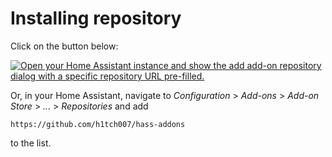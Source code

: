 # Installing repository

Click on the button below:

[![Open your Home Assistant instance and show the add add-on repository dialog with a specific repository URL pre-filled.](https://my.home-assistant.io/badges/supervisor_add_addon_repository.svg)](https://my.home-assistant.io/redirect/supervisor_add_addon_repository/?repository_url=https%3A%2F%2Fgithub.com%2Fh1tch007%2Fhass-addons)

Or, in your Home Assistant, navigate to 
_Configuration_ > _Add-ons_ > _Add-on Store_ > _..._ > _Repositories_ 
and add 
```
https://github.com/h1tch007/hass-addons
```
to the list.